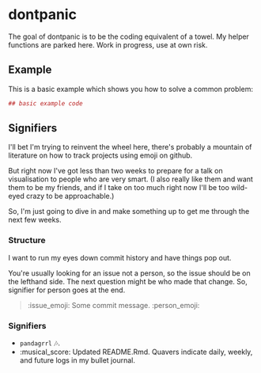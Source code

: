 <!-- README.md is generated from README.Rmd. Please edit that file -->
dontpanic
=========

The goal of dontpanic is to be the coding equivalent of a towel. My helper functions are parked here. Work in progress, use at own risk.

Example
-------

This is a basic example which shows you how to solve a common problem:

``` r
## basic example code
```

Signifiers
----------

I'll bet I'm trying to reinvent the wheel here, there's probably a mountain of literature on how to track projects using emoji on github.

But right now I've got less than two weeks to prepare for a talk on visualisation to people who are very smart. (I also really like them and want them to be my friends, and if I take on too much right now I'll be too wild-eyed crazy to be approachable.)

So, I'm just going to dive in and make something up to get me through the next few weeks.

### Structure

I want to run my eyes down commit history and have things pop out.

You're usually looking for an issue not a person, so the issue should be on the lefthand side. The next question might be who made that change. So, signifier for person goes at the end.

> :issue\_emoji: Some commit message. :person\_emoji:

### Signifiers

-   `pandagrrl` :notes:.
-   :musical\_score: Updated README.Rmd. Quavers indicate daily, weekly, and future logs in my bullet journal.

